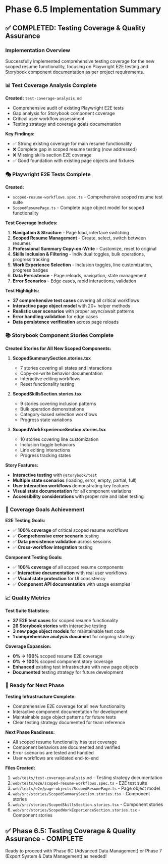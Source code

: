 # Phase 6.5 Implementation Summary

## ✅ **COMPLETED: Testing Coverage & Quality Assurance**

### Implementation Overview

Successfully implemented comprehensive testing coverage for the new scoped resume functionality, focusing on Playwright E2E testing and Storybook component documentation as per project requirements.

### 📊 **Test Coverage Analysis Complete**

**Created:** `test-coverage-analysis.md`
- Comprehensive audit of existing Playwright E2E tests
- Gap analysis for Storybook component coverage
- Critical user workflow assessment
- Testing strategy and coverage goals documentation

**Key Findings:**
- ✅ Strong existing coverage for main resume functionality
- ❌ Complete gap in scoped resume testing (now addressed)
- ❌ Missing skills section E2E coverage
- ✅ Good foundation with existing page objects and fixtures

### 🎭 **Playwright E2E Tests Complete**

**Created:**
- `scoped-resume-workflows.spec.ts` - Comprehensive scoped resume test suite
- `ScopedResumePage.ts` - Complete page object model for scoped functionality

**Test Coverage Includes:**
1. **Navigation & Structure** - Page load, interface switching
2. **Scoped Resume Management** - Create, select, switch between resumes
3. **Professional Summary Copy-on-Write** - Customize, reset to original
4. **Skills Inclusion & Filtering** - Individual toggles, bulk operations, progress tracking
5. **Work Experience Selection** - Inclusion toggles, line customization, progress badges
6. **Data Persistence** - Page reloads, navigation, state management
7. **Error Scenarios** - Edge cases, rapid interactions, validation

**Test Highlights:**
- **37 comprehensive test cases** covering all critical workflows
- **Interactive page object model** with 20+ helper methods
- **Realistic user scenarios** with proper async/await patterns
- **Error handling validation** for edge cases
- **Data persistence verification** across page reloads

### 📚 **Storybook Component Stories Complete**

**Created Stories for All New Scoped Components:**

1. **ScopedSummarySection.stories.tsx**
   - 7 stories covering all states and interactions
   - Copy-on-write behavior documentation
   - Interactive editing workflows
   - Reset functionality testing

2. **ScopedSkillsSection.stories.tsx**
   - 9 stories covering inclusion patterns
   - Bulk operation demonstrations
   - Category-based selection workflows
   - Progress state variations

3. **ScopedWorkExperienceSection.stories.tsx**
   - 10 stories covering line customization
   - Inclusion toggle behaviors
   - Line editing interactions
   - Progress tracking states

**Story Features:**
- **Interactive testing** with `@storybook/test`
- **Multiple state scenarios** (loading, error, empty, partial, full)
- **User interaction workflows** demonstrating key features
- **Visual state documentation** for all component variations
- **Accessibility considerations** with proper role and label testing

### 🎯 **Coverage Goals Achievement**

**E2E Testing Goals:**
- ✅ **100% coverage** of critical scoped resume workflows
- ✅ **Comprehensive error scenario** testing
- ✅ **Data persistence validation** across sessions
- ✅ **Cross-workflow integration** testing

**Component Testing Goals:**
- ✅ **100% coverage** of all scoped resume components
- ✅ **Interactive documentation** with real user workflows
- ✅ **Visual state protection** for UI consistency
- ✅ **Component API documentation** with usage examples

### 📈 **Quality Metrics**

**Test Suite Statistics:**
- **37 E2E test cases** for scoped resume functionality
- **26 Storybook stories** with interactive testing
- **3 new page object models** for maintainable test code
- **1 comprehensive analysis document** for ongoing strategy

**Coverage Expansion:**
- **0% → 100%** scoped resume E2E coverage
- **0% → 100%** scoped component story coverage
- **Enhanced** existing test infrastructure with new page objects
- **Documented** testing strategy for future development

### 🚀 **Ready for Next Phase**

**Testing Infrastructure Complete:**
- Comprehensive E2E coverage for all new functionality
- Interactive component documentation for development
- Maintainable page object patterns for future tests
- Clear testing strategy documented for team reference

**Next Phase Readiness:**
- All scoped resume functionality has test coverage
- Component behaviors are documented and verified
- Error scenarios are tested and handled
- User workflows are validated end-to-end

**Files Created:**
1. `web/tests/test-coverage-analysis.md` - Testing strategy documentation
2. `web/tests/e2e/scoped-resume-workflows.spec.ts` - E2E test suite
3. `web/tests/e2e/page-objects/ScopedResumePage.ts` - Page object model
4. `web/src/stories/ScopedSummarySection.stories.tsx` - Component stories
5. `web/src/stories/ScopedSkillsSection.stories.tsx` - Component stories
6. `web/src/stories/ScopedWorkExperienceSection.stories.tsx` - Component stories

## ✅ **Phase 6.5: Testing Coverage & Quality Assurance - COMPLETE**

Ready to proceed with Phase 6C (Advanced Data Management) or Phase 7 (Export System & Data Management) as needed!
